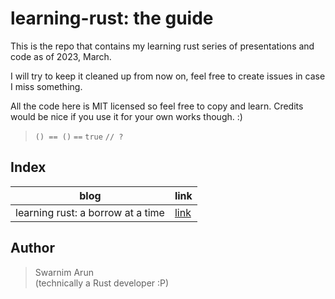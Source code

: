 # learning-rust: the guide


This is the repo that contains my learning rust series of presentations and code as of 2023, March.

I will try to keep it cleaned up from now on, feel free to create issues in case I miss something.

All the code here is MIT licensed so feel free to copy and learn. Credits would be nice if you use it for your own works though.  :)

> `() == ()` `==` `true` `// ?`

## Index
|blog|link|
|-|-|
|learning rust: a borrow at a time| [link](/presentation/learning_rust_a_borrow_at_a_time.md)|

## Author

> Swarnim Arun <br/>
> (technically a Rust developer :P)